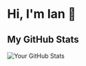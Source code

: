 # Hi, I'm Ian 👋


## My GitHub Stats

![Your GitHub Stats](https://github-readme-stats.vercel.app/api?username=Dunni3&show_icons=true&theme=dark)

<!--
**Dunni3/Dunni3** is a ✨ _special_ ✨ repository because its `README.md` (this file) appears on your GitHub profile.

Here are some ideas to get you started:

- 🔭 I’m currently working on ...
- 🌱 I’m currently learning ...
- 👯 I’m looking to collaborate on ...
- 🤔 I’m looking for help with ...
- 💬 Ask me about ...
- 📫 How to reach me: ...
- 😄 Pronouns: ...
- ⚡ Fun fact: ...
-->
